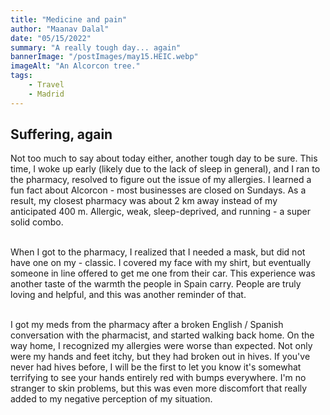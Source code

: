```yaml
---
title: "Medicine and pain"
author: "Maanav Dalal"
date: "05/15/2022"
summary: "A really tough day... again"
bannerImage: "/postImages/may15.HEIC.webp"
imageAlt: "An Alcorcon tree."
tags:
    - Travel
    - Madrid
---
```


## Suffering, again
Not too much to say about today either, another tough day to be sure. This time, I woke up early (likely due to the lack of sleep in general), and I ran to the pharmacy, resolved to figure out the issue of my allergies. I learned a fun fact about Alcorcon - most businesses are closed on Sundays. As a result, my closest pharmacy was about 2 km away instead of my anticipated 400 m. Allergic, weak, sleep-deprived, and running - a super solid combo. 

\
When I got to the pharmacy, I realized that I needed a mask, but did not have one on my - classic. I covered my face with my shirt, but eventually someone in line offered to get me one from their car. This experience was another taste of the warmth the people in Spain carry. People are truly loving and helpful, and this was another reminder of that.  

\
I got my meds from the pharmacy after a broken English / Spanish conversation with the pharmacist, and started walking back home. On the way home, I recognized my allergies were worse than expected. Not only were my hands and feet itchy, but they had broken out in hives. If you've never had hives before, I will be the first to let you know it's somewhat terrifying to see your hands entirely red with bumps everywhere. I'm no stranger to skin problems, but this was even more discomfort that really added to my negative perception of my situation. 